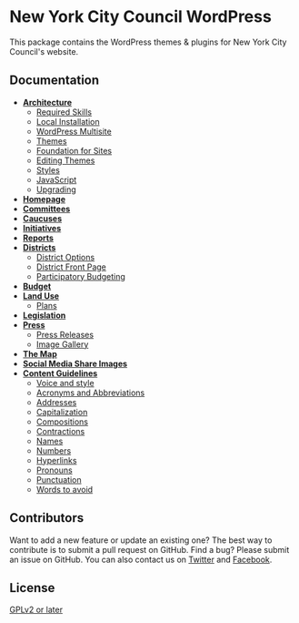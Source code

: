 # New York City Council WordPress

This package contains the WordPress themes & plugins for New York City Council's website.

## Documentation

* **[Architecture](docs/ARCHITECTURE.md)**
    * [Required Skills](docs/ARCHITECTURE.md#required-skills)
    * [Local Installation](docs/ARCHITECTURE.md#local-installation)
    * [WordPress Multisite](docs/ARCHITECTURE.md#wordpress-multisite)
    * [Themes](docs/ARCHITECTURE.md#themes)
    * [Foundation for Sites](docs/ARCHITECTURE.md#foundation-for-sites)
    * [Editing Themes](docs/ARCHITECTURE.md#editing-themes)
    * [Styles](docs/ARCHITECTURE.md#styles)
    * [JavaScript](docs/ARCHITECTURE.md#javascript)
    * [Upgrading](docs/ARCHITECTURE.md#upgrading)
* **[Homepage](docs/HOMEPAGE.md)**
* **[Committees](docs/COMMITTEES.md)**
* **[Caucuses](docs/CAUCUSES.md)**
* **[Initiatives](docs/INITIATIVES.md)**
* **[Reports](docs/REPORTS.md)**
* **[Districts](docs/DISTRICTS.md)**
    * [District Options](docs/DISTRICTS.md#district-options)
    * [District Front Page](docs/DISTRICTS.md#district-front-page)
    * [Participatory Budgeting](docs/DISTRICTS.md#participatory-budgeting)
* **[Budget](docs/BUDGET.md)**
* **[Land Use](docs/LAND_USE.md)**
    * [Plans](docs/LAND_USE.md#plans)
* **[Legislation](docs/LEGISLATION.md)**
* **[Press](docs/PRESS.md)**
    * [Press Releases](docs/PRESS.md#press-releases)
    * [Image Gallery](docs/PRESS.md#image-gallery)
* **[The Map](docs/MAP.md)**
* **[Social Media Share Images](docs/SOCIAL_SHARE_IMAGES.md)**
* **[Content Guidelines](docs/CONTENT_GUIDELINES.md)**
    * [Voice and style](docs/CONTENT_GUIDELINES.md#voice-and-style)
    * [Acronyms and Abbreviations](docs/CONTENT_GUIDELINES.md#acronyms-and-abbreviations)
    * [Addresses](docs/CONTENT_GUIDELINES.md#addresses)
    * [Capitalization](docs/CONTENT_GUIDELINES.md#capitalization)
    * [Compositions](docs/CONTENT_GUIDELINES.md#compositions)
    * [Contractions](docs/CONTENT_GUIDELINES.md#contractions)
    * [Names](docs/CONTENT_GUIDELINES.md#names)
    * [Numbers](docs/CONTENT_GUIDELINES.md#numbers)
    * [Hyperlinks](docs/CONTENT_GUIDELINES.md#hyperlinks)
    * [Pronouns](docs/CONTENT_GUIDELINES.md#pronouns)
    * [Punctuation](docs/CONTENT_GUIDELINES.md#punctuation)
    * [Words to avoid](docs/CONTENT_GUIDELINES.md#words-to-avoid)

## Contributors

Want to add a new feature or update an existing one? The best way to contribute is to submit a pull request on GitHub. Find a bug? Please submit an issue on GitHub. You can also contact us on [Twitter](https://twitter.com/NYCCouncil) and [Facebook](https://www.facebook.com/NYCCouncil/).

## License

[GPLv2 or later](http://www.gnu.org/licenses/gpl-2.0.html)
